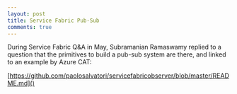 ```yaml
---
layout: post
title: Service Fabric Pub-Sub
comments: true
---
```

During Service Fabric Q&A in May, Subramanian Ramaswamy replied to a question that the primitives to build a pub-sub system are there, and linked to an example by Azure CAT:

[https://github.com/paolosalvatori/servicefabricobserver/blob/master/README.md]()

